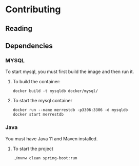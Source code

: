 # Contributing

## Reading

## Dependencies

### MYSQL

To start mysql, you must first build the image and then run it.

1. To build the container:

   ```SH
   docker build -t mysqldb docker/mysql/
    ```

1. To start the mysql container

    ``` SH
    docker run --name merrestdb -p3306:3306 -d mysqldb
    docker start merrestdb
    ```

### Java

You must have Java 11 and Maven installed.

1. To start the project

    ```SH
    ./mvnw clean spring-boot:run
    ```
